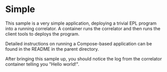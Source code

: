 Simple
======
This sample is a very simple application, deploying a trivial EPL program into
a running correlator. A container runs the correlator and then runs the client
tools to deploys the program.

Detailed instructions on running a Compose-based application can be found in
the README in the parent directory.

After bringing this sample up, you should notice the log from the correlator
container telling you "Hello world!".
